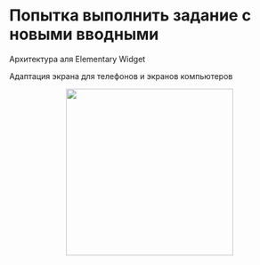 # Попытка выполнить задание с новыми вводными

Архитектура аля Elementary Widget

Адаптация экрана для телефонов и экранов компьютеров

<p align="center">
<img src="https://babylabpro.ru/img/surf/198.png" height="300" />
</p>


